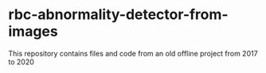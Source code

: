 # rbc-abnormality-detector-from-images
This repository contains files and code from an old offline project from 2017 to 2020
